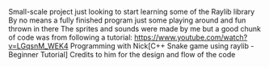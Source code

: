 Small-scale project just looking to start learning some of the Raylib library
By no means a fully finished program just some playing around and fun thrown in there
The sprites and sounds were made by me but a good chunk of code was from following a tutorial:
https://www.youtube.com/watch?v=LGqsnM_WEK4
Programming with Nick[C++ Snake game using raylib - Beginner Tutorial]
Credits to him for the design and flow of the code
